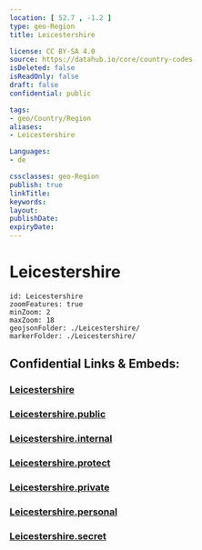 ```yaml
---
location: [ 52.7 , -1.2 ] 
type: geo-Region
title: Leicestershire

license: CC BY-SA 4.0
source: https://datahub.io/core/country-codes
isDeleted: false
isReadOnly: false
draft: false
confidential: public

tags:
- geo/Country/Region
aliases:
- Leicestershire

Languages:
- de

cssclasses: geo-Region
publish: true
linkTitle: 
keywords: 
layout: 
publishDate: 
expiryDate: 
---
```


# Leicestershire

```leaflet
id: Leicestershire
zoomFeatures: true 
minZoom: 2 
maxZoom: 18
geojsonFolder: ./Leicestershire/
markerFolder: ./Leicestershire/
```


## Confidential Links & Embeds: 

### [Leicestershire](/_Standards/Earth/Continent/Europe/Europe~North/UK/England/Regions~England/East_Midlands/Leicestershire.md) 

### [Leicestershire.public](/_public/Earth/Continent/Europe/Europe~North/UK/England/Regions~England/East_Midlands/Leicestershire.public.md) 

### [Leicestershire.internal](/_internal/Earth/Continent/Europe/Europe~North/UK/England/Regions~England/East_Midlands/Leicestershire.internal.md) 

### [Leicestershire.protect](/_protect/Earth/Continent/Europe/Europe~North/UK/England/Regions~England/East_Midlands/Leicestershire.protect.md) 

### [Leicestershire.private](/_private/Earth/Continent/Europe/Europe~North/UK/England/Regions~England/East_Midlands/Leicestershire.private.md) 

### [Leicestershire.personal](/_personal/Earth/Continent/Europe/Europe~North/UK/England/Regions~England/East_Midlands/Leicestershire.personal.md) 

### [Leicestershire.secret](/_secret/Earth/Continent/Europe/Europe~North/UK/England/Regions~England/East_Midlands/Leicestershire.secret.md)

